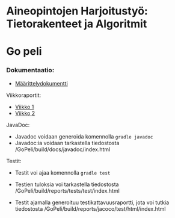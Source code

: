 # Aineopintojen Harjoitustyö: Tietorakenteet ja Algoritmit
# Go peli

### Dokumentaatio:

- [Määrittelydokumentti](dokumentaatio/Maarittelydokumentti.md)

Viikkoraportit:

- [Viikko 1](dokumentaatio/Viikkoraportti1.md)
- [Viikko 2](dokumentaatio/Viikkoraportti2.md)

JavaDoc:

- Javadoc voidaan generoida komennolla `gradle javadoc`
- Javadoc:ia voidaan tarkastella tiedostosta /GoPeli/build/docs/javadoc/index.html

Testit:

- Testit voi ajaa komennolla `gradle test`
- Testien tuloksia voi tarkastella tiedostosta /GoPeli/build/reports/tests/test/index.html

- Testit ajamalla generoituu testikattavuusraportti, jota voi tutkia tiedostosta /GoPeli/build/reports/jacoco/test/html/index.html